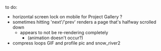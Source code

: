 to do:
- horizontal screen lock on mobile for Project Gallery ?
- sometimes hitting 'next'/'prev' renders a page that's halfway scrolled down 
	- appears to not be re-rendering completely
		- (animation doesn't occur?)
- compress loops GIF and profile pic and snow_river2